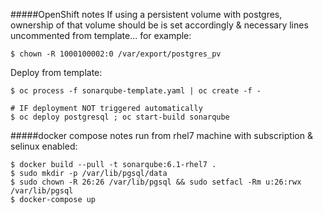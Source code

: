 #####OpenShift notes
If using a persistent volume with postgres, ownership of that volume should be is set accordingly & necessary lines uncommented from template... for example:
```shell
$ chown -R 1000100002:0 /var/export/postgres_pv
```
Deploy from template:
```shell
$ oc process -f sonarqube-template.yaml | oc create -f -

# IF deployment NOT triggered automatically
$ oc deploy postgresql ; oc start-build sonarqube
```
#####docker compose notes run from rhel7 machine with subscription & selinux enabled:
```shell
$ docker build --pull -t sonarqube:6.1-rhel7 .
$ sudo mkdir -p /var/lib/pgsql/data
$ sudo chown -R 26:26 /var/lib/pgsql && sudo setfacl -Rm u:26:rwx /var/lib/pgsql
$ docker-compose up
```
